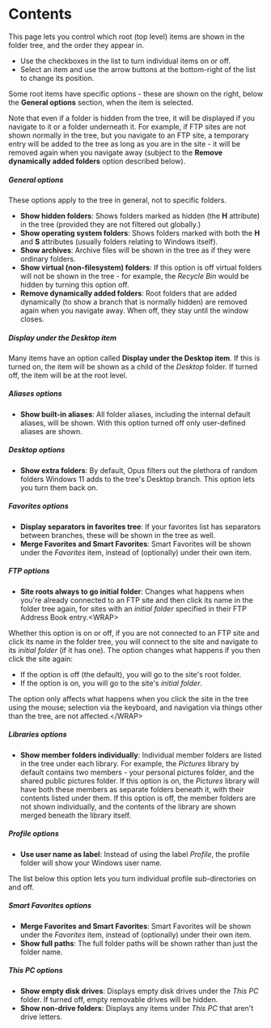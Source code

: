 # Contents

This page lets you control which root (top level) items are shown in the folder tree, and the order they appear in.

- Use the checkboxes in the list to turn individual items on or off.
- Select an item and use the arrow buttons at the bottom-right of the list to change its position.

Some root items have specific options - these are shown on the right, below the **General options** section, when the item is selected.

Note that even if a folder is hidden from the tree, it will be displayed if you navigate to it or a folder underneath it. For example, if FTP sites are not shown normally in the tree, but you navigate to an FTP site, a temporary entry will be added to the tree as long as you are in the site - it will be removed again when you navigate away (subject to the **Remove dynamically added folders** option described below).

##### General options

These options apply to the tree in general, not to specific folders.

- **Show hidden folders**: Shows folders marked as hidden (the **H** attribute) in the tree (provided they are not filtered out globally.)
- **Show operating system folders**: Shows folders marked with both the **H** and **S** attributes (usually folders relating to Windows itself).
- **Show archives**: Archive files will be shown in the tree as if they were ordinary folders.
- **Show virtual (non-filesystem) folders**: If this option is off virtual folders will not be shown in the tree - for example, the *Recycle Bin* would be hidden by turning this option off.
- **Remove dynamically added folders**: Root folders that are added dynamically (to show a branch that is normally hidden) are removed again when you navigate away. When off, they stay until the window closes.

##### Display under the Desktop item

Many items have an option called **Display under the Desktop item**. If this is turned on, the item will be shown as a child of the *Desktop* folder. If turned off, the item will be at the root level.

##### Aliases options

- **Show built-in aliases**: All folder aliases, including the internal default aliases, will be shown. With this option turned off only user-defined aliases are shown.

##### Desktop options

- **Show extra folders**: By default, Opus filters out the plethora of random folders Windows 11 adds to the tree's Desktop branch. This option lets you turn them back on.

##### Favorites options

- **Display separators in favorites tree**: If your favorites list has separators between branches, these will be shown in the tree as well.
- **Merge Favorites and Smart Favorites**: Smart Favorites will be shown under the *Favorites* item, instead of (optionally) under their own item.

##### FTP options

- **Site roots always to go initial folder**: Changes what happens when you're already connected to an FTP site and then click its name in the folder tree again, for sites with an *initial folder* specified in their FTP Address Book entry.\<WRAP\>

Whether this option is on or off, if you are not connected to an FTP site and click its name in the folder tree, you will connect to the site and navigate to its *initial folder* (if it has one). The option changes what happens if you then click the site again:

- If the option is off (the default), you will go to the site's root folder.
- If the option is on, you will go to the site's *initial folder*.

The option only affects what happens when you click the site in the tree using the mouse; selection via the keyboard, and navigation via things other than the tree, are not affected.\</WRAP\>

##### Libraries options

- **Show member folders individually**: Individual member folders are listed in the tree under each library. For example, the *Pictures* library by default contains two members - your personal pictures folder, and the shared public pictures folder. If this option is on, the *Pictures* library will have both these members as separate folders beneath it, with their contents listed under them. If this option is off, the member folders are not shown individually, and the contents of the library are shown merged beneath the library itself.

##### Profile options

- **Use user name as label**: Instead of using the label *Profile*, the profile folder will show your Windows user name.

The list below this option lets you turn individual profile sub-directories on and off.

##### Smart Favorites options

- **Merge Favorites and Smart Favorites**: Smart Favorites will be shown under the *Favorites* item, instead of (optionally) under their own item.
- **Show full paths**: The full folder paths will be shown rather than just the folder name.

##### This PC options

- **Show empty disk drives**: Displays empty disk drives under the *This PC* folder. If turned off, empty removable drives will be hidden.
- **Show non-drive folders**: Displays any items under *This PC* that aren't drive letters.
